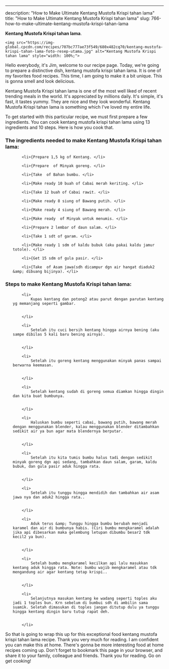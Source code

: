 ---
description: "How to Make Ultimate Kentang Mustofa Krispi tahan lama"
title: "How to Make Ultimate Kentang Mustofa Krispi tahan lama"
slug: 766-how-to-make-ultimate-kentang-mustofa-krispi-tahan-lama

<p>
	<strong>Kentang Mustofa Krispi tahan lama</strong>. 
	
</p>
<p>
	
	<img src="https://img-global.cpcdn.com/recipes/707bc777ae73f549/680x482cq70/kentang-mustofa-krispi-tahan-lama-foto-resep-utama.jpg" alt="Kentang Mustofa Krispi tahan lama" style="width: 100%;">
	
	
</p>
<p>
	Hello everybody, it's Jim, welcome to our recipe page. Today, we're going to prepare a distinctive dish, kentang mustofa krispi tahan lama. It is one of my favorites food recipes. This time, I am going to make it a bit unique. This is gonna smell and look delicious.
</p>
	
<p>
	Kentang Mustofa Krispi tahan lama is one of the most well liked of recent trending meals in the world. It's appreciated by millions daily. It's simple, it's fast, it tastes yummy. They are nice and they look wonderful. Kentang Mustofa Krispi tahan lama is something which I've loved my entire life.
</p>
<p>
	
</p>

<p>
To get started with this particular recipe, we must first prepare a few ingredients. You can cook kentang mustofa krispi tahan lama using 13 ingredients and 10 steps. Here is how you cook that.
</p>

<h3>The ingredients needed to make Kentang Mustofa Krispi tahan lama:</h3>

<ol>
	
		<li>{Prepare 1,5 kg of Kentang. </li>
	
		<li>{Prepare  of Minyak goreng. </li>
	
		<li>{Take  of Bahan bumbu. </li>
	
		<li>{Make ready 10 buah of Cabai merah keriting. </li>
	
		<li>{Take 12 buah of Cabai rawit. </li>
	
		<li>{Make ready 8 siung of Bawang putih. </li>
	
		<li>{Make ready 4 siung of Bawang merah. </li>
	
		<li>{Make ready  of Minyak untuk menumis. </li>
	
		<li>{Prepare 2 lembar of daun salam. </li>
	
		<li>{Take 1 sdt of garam. </li>
	
		<li>{Make ready 1 sdm of kaldu bubuk (aku pakai kaldu jamur totole). </li>
	
		<li>{Get 15 sdm of gula pasir. </li>
	
		<li>{Take  of Asam jawa(sdh dicampur dgn air hangat diaduk2 &amp; dibuang bijinya). </li>
	
</ol>
<p>
	
</p>

<h3>Steps to make Kentang Mustofa Krispi tahan lama:</h3>

<ol>
	
		<li>
			Kupas kentang dan potong2 atau parut dengan parutan kentang yg memanjang seperti gambar.
			
			
		</li>
	
		<li>
			Setelah itu cuci bersih kentang hingga airnya bening (aku sampe dibilas 5 kali baru bening airnya).
			
			
		</li>
	
		<li>
			Setelah itu goreng kentang menggunakan minyak panas sampai berwarna keemasan.
			
			
		</li>
	
		<li>
			Setelah kentang sudah di goreng semua diamkan hingga dingin dan kita buat bumbunya.
			
			
		</li>
	
		<li>
			Haluskan bumbu seperti cabai, bawang putih, bawang merah dengan menggunakan blender, kalau menggunakan blender ditambahkan sedikit air ya bun agar mata blendernya berputar.
			
			
		</li>
	
		<li>
			Setelah itu kita tumis bumbu halus tadi dengan sedikit minyak goreng dgn api sedang, tambahkan daun salam, garam, kaldu bubuk, dan gula pasir aduk hingga rata.
			
			
		</li>
	
		<li>
			Setelah itu tunggu hingga mendidih dan tambahkan air asam jawa nya dan aduk2 hingga rata..
			
			
		</li>
	
		<li>
			Aduk terus &amp; Tunggu hingga bumbu berubah menjadi karamel dan air di bumbunya habis. (Ciri bumbu mengkaramel adalah jika api dibesarkan maka gelembung letupan dibumbu besar2 tdk kecil2 ya bun).
			
			
		</li>
	
		<li>
			Setelah bumbu mengkaramel kecilkan api lalu masukkan kentang aduk hingga rata. Note: bumbu wajib mengkaramel atau tdk mengandung air agar kentang tetap krispi..
			
			
		</li>
	
		<li>
			Selanjutnya masukan kentang ke wadang seperti toples aku jadi 1 toples bun. Krn sebelum di bumbui sdh di ambilin sama suamik. Seletah dimasukan di toples jangan ditutup dulu ya tunggu hingga kentang dingin baru tutup rapat deh.
			
			
		</li>
	
</ol>

<p>
	
</p>

<p>
	So that is going to wrap this up for this exceptional food kentang mustofa krispi tahan lama recipe. Thank you very much for reading. I am confident you can make this at home. There's gonna be more interesting food at home recipes coming up. Don't forget to bookmark this page in your browser, and share it to your family, colleague and friends. Thank you for reading. Go on get cooking!
</p>
